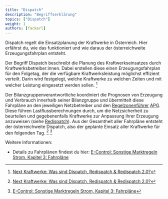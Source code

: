 ```yaml
---
title: "Dispatch"
description: "Begriffserklärung"
topics: ["Dispatch"]
weight: 1
authors: [fackerl]
---
```


Dispatch regelt die Einsatzplanung der Kraftwerke in Österreich. Hier erfährst du, wie das funktioniert und wie daraus der österreichweite Erzeugungsfahrplan entsteht.

<!-- more -->

Der Begriff Dispatch beschreibt die Planung des Kraftwerkseinsatzes durch Kraftwerksbetreiber:innen. Dabei erstellen diese einen Erzeugungsfahrplan für den Folgetag, der die verfügbare Kraftwerksleistung möglichst effizient verteilt. Darin wird festgelegt, welche Kraftwerke zu welchen Zeiten und mit welcher Leistung eingesetzt werden sollen. [^1]

Der Bilanzgruppenverantwortliche koordiniert die Prognosen von Erzeugung und Verbrauch innerhalb seiner Bilanzgruppe und übermittelt diese Fahrpläne an den jeweiligen Netzbetreiber und den [Regelzonenführer](/wissen/akteure/) <abbr title="Austrian Power Grid">APG</abbr>. Diese führen Lastflussberechnungen durch, um die Netzsicherheit zu beurteilen und gegebenenfalls Kraftwerke zur Anpassung ihrer Erzeugung anzuweisen (siehe [Redispatch](/wissen/redispatch/)). Aus der Gesamtheit aller Fahrpläne entsteht der österreichweite Dispatch, also der geplante Einsatz aller Kraftwerke für den folgenden Tag. [^1] [^2]

Weitere Informationen:
- Details zu Fahrplänen findest du hier: [E-Control: Sonstige Marktregeln Strom, Kapitel 3: Fahrpläne](https://www.e-control.at/documents/1785851/1811582/SoMa_3_V6-3_VEROEFFENTLICHUNG.pdf/42486b9a-04b1-cd76-91c5-12706a09a907)

[^1]:[Next Kraftwerke: Was sind Dispatch, Redispatch & Redispatch 2.0?](https://www.next-kraftwerke.at/wissen/dispatch-redispatch)
[^2]:[E-Control: Sonstige Marktregeln Strom, Kapitel 3: Fahrpläne](https://www.e-control.at/documents/1785851/1811582/SoMa_3_V6-3_VEROEFFENTLICHUNG.pdf/42486b9a-04b1-cd76-91c5-12706a09a907)
